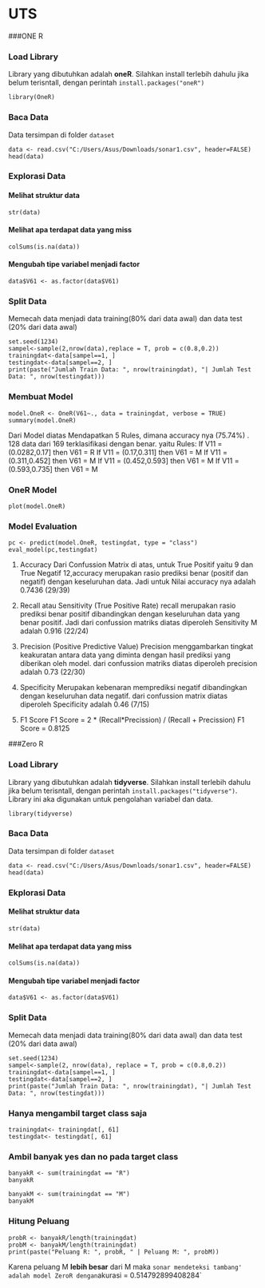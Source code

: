 # UTS
###ONE R

### Load Library
Library yang dibutuhkan adalah **oneR**. Silahkan install terlebih dahulu jika belum terisntall, dengan perintah `install.packages("oneR")`
```{r}
library(OneR)
```

### Baca Data
Data tersimpan di folder `dataset`
```{r}
data <- read.csv("C:/Users/Asus/Downloads/sonar1.csv", header=FALSE)
head(data)
```

### Explorasi Data
#### Melihat struktur data
```{r}
str(data)
```

#### Melihat apa terdapat data yang miss
```{r}
colSums(is.na(data))
```
#### Mengubah tipe variabel menjadi factor
```{r}
data$V61 <- as.factor(data$V61)
```

### Split Data
Memecah data menjadi data training(80% dari data awal) dan data test (20% dari data awal)
```{r}
set.seed(1234)
sampel<-sample(2,nrow(data),replace = T, prob = c(0.8,0.2))
trainingdat<-data[sampel==1, ]
testingdat<-data[sampel==2, ]
print(paste("Jumlah Train Data: ", nrow(trainingdat), "| Jumlah Test Data: ", nrow(testingdat)))
```

### Membuat Model
```{r}
model.OneR <- OneR(V61~., data = trainingdat, verbose = TRUE)
summary(model.OneR)
```
Dari Model diatas Mendapatkan 5 Rules, dimana accuracy nya (75.74%) . 128  data dari 169  terklasifikasi dengan benar. yaitu
Rules:
If V11 = (0.0282,0.17] then V61 = R
If V11 = (0.17,0.311]  then V61 = M
If V11 = (0.311,0.452] then V61 = M
If V11 = (0.452,0.593] then V61 = M
If V11 = (0.593,0.735] then V61 = M

### OneR Model
```{r}
plot(model.OneR)
```
### Model Evaluation
```{r}
pc <- predict(model.OneR, testingdat, type = "class")
eval_model(pc,testingdat)
```

1. Accuracy
Dari Confussion Matrix di atas, untuk True Positif yaitu 9 dan True Negatif 12,accuracy merupakan rasio prediksi benar (positif dan negatif) dengan keseluruhan data. Jadi untuk Nilai accuracy nya adalah 0.7436 (29/39)

2. Recall atau Sensitivity (True Positive Rate)
recall merupakan rasio prediksi benar positif dibandingkan dengan keseluruhan data yang benar positif. 
Jadi dari confussion matriks diatas diperoleh Sensitivity M adalah 0.916 (22/24)

3. Precision (Positive Predictive Value)
Precision menggambarkan tingkat keakuratan antara data yang diminta dengan hasil prediksi yang diberikan oleh model.
dari confussion matriks diatas diperoleh precision adalah 0.73 (22/30)

4. Specificity
Merupakan kebenaran memprediksi negatif dibandingkan dengan keseluruhan data negatif.
dari confussion matrix diatas diperoleh Specificity adalah 0.46 (7/15)

5. F1 Score
F1 Score = 2 * (Recall*Precission) / (Recall + Precission)
F1 Score = 0.8125




###Zero R

### Load Library
Library yang dibutuhkan adalah **tidyverse**. Silahkan install terlebih dahulu jika belum terisntall, dengan perintah `install.packages("tidyverse")`. Library ini aka digunakan untuk pengolahan variabel dan data.

```{r message=FALSE, warning=FALSE}
library(tidyverse)
```

### Baca Data
Data tersimpan di folder `dataset`
```{r}
data <- read.csv("C:/Users/Asus/Downloads/sonar1.csv", header=FALSE)
head(data)
```

### Ekplorasi Data
#### Melihat struktur data
```{r}
str(data)
```

#### Melihat apa terdapat data yang miss 
```{r}
colSums(is.na(data))
```

#### Mengubah tipe variabel menjadi factor
```{r}
data$V61 <- as.factor(data$V61)
```

### Split Data
Memecah data menjadi data training(80% dari data awal) dan data test (20% dari data awal)
```{r}
set.seed(1234)
sampel<-sample(2, nrow(data), replace = T, prob = c(0.8,0.2))
trainingdat<-data[sampel==1, ]
testingdat<-data[sampel==2, ]
print(paste("Jumlah Train Data: ", nrow(trainingdat), "| Jumlah Test Data: ", nrow(testingdat)))
```

### Hanya mengambil target class saja
```{r}
trainingdat<- trainingdat[, 61]
testingdat<- testingdat[, 61]
```

### Ambil banyak yes dan no pada target class
```{r}
banyakR <- sum(trainingdat == "R")
banyakR
```

```{r}
banyakM <- sum(trainingdat == "M")
banyakM
```

### Hitung Peluang
```{r}
probR <- banyakR/length(trainingdat)
probM <- banyakM/length(trainingdat)
print(paste("Peluang R: ", probR, " | Peluang M: ", probM))
```
Karena peluang M **lebih besar** dari M maka ` sonar mendeteksi tambang' adalah model ZeroR dengan `akurasi = 0.514792899408284`

